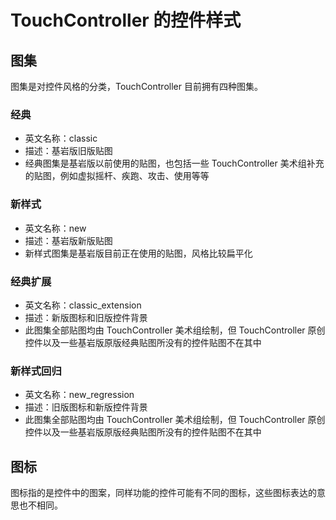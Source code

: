 # TouchController 的控件样式

## 图集

图集是对控件风格的分类，TouchController 目前拥有四种图集。

### 经典

- 英文名称：classic
- 描述：基岩版旧版贴图
- 经典图集是基岩版以前使用的贴图，也包括一些 TouchController 美术组补充的贴图，例如虚拟摇杆、疾跑、攻击、使用等等

### 新样式

- 英文名称：new
- 描述：基岩版新版贴图
- 新样式图集是基岩版目前正在使用的贴图，风格比较扁平化

### 经典扩展

- 英文名称：classic_extension
- 描述：新版图标和旧版控件背景
- 此图集全部贴图均由 TouchController 美术组绘制，但 TouchController 原创控件以及一些基岩版原版经典贴图所没有的控件贴图不在其中

### 新样式回归

- 英文名称：new_regression
- 描述：旧版图标和新版控件背景
- 此图集全部贴图均由 TouchController 美术组绘制，但 TouchController 原创控件以及一些基岩版原版经典贴图所没有的控件贴图不在其中

## 图标

图标指的是控件中的图案，同样功能的控件可能有不同的图标，这些图标表达的意思也不相同。
